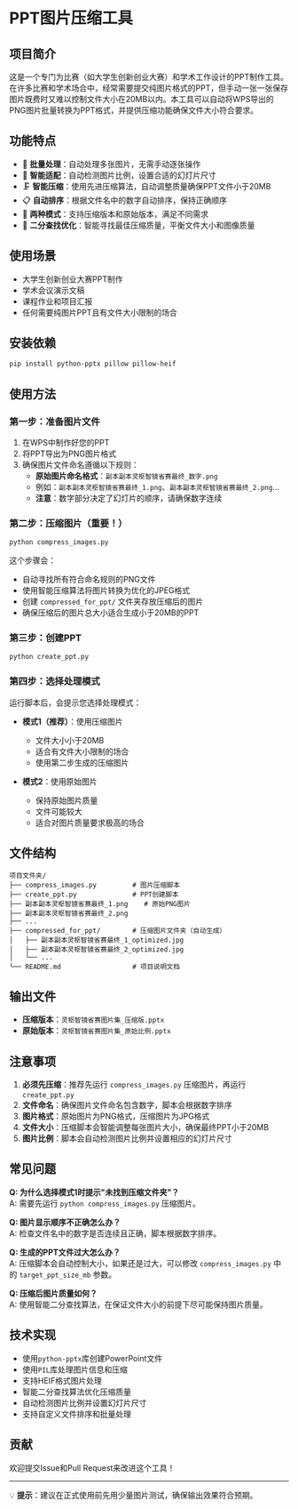 # PPT图片压缩工具

## 项目简介

这是一个专门为比赛（如大学生创新创业大赛）和学术工作设计的PPT制作工具。在许多比赛和学术场合中，经常需要提交纯图片格式的PPT，但手动一张一张保存图片既费时又难以控制文件大小在20MB以内。本工具可以自动将WPS导出的PNG图片批量转换为PPT格式，并提供压缩功能确保文件大小符合要求。

## 功能特点

- 🚀 **批量处理**：自动处理多张图片，无需手动逐张操作
- 📏 **智能适配**：自动检测图片比例，设置合适的幻灯片尺寸
- 🗜️ **智能压缩**：使用先进压缩算法，自动调整质量确保PPT文件小于20MB
- 📋 **自动排序**：根据文件名中的数字自动排序，保持正确顺序
- 🎯 **两种模式**：支持压缩版本和原始版本，满足不同需求
- 🔧 **二分查找优化**：智能寻找最佳压缩质量，平衡文件大小和图像质量

## 使用场景

- 大学生创新创业大赛PPT制作
- 学术会议演示文稿
- 课程作业和项目汇报
- 任何需要纯图片PPT且有文件大小限制的场合

## 安装依赖

```bash
pip install python-pptx pillow pillow-heif
```

## 使用方法

### 第一步：准备图片文件

1. 在WPS中制作好您的PPT
2. 将PPT导出为PNG图片格式
3. 确保图片文件命名遵循以下规则：
   - **原始图片命名格式**：`副本副本灵枢智镜省赛最终_数字.png`
   - 例如：`副本副本灵枢智镜省赛最终_1.png`、`副本副本灵枢智镜省赛最终_2.png`...
   - **注意**：数字部分决定了幻灯片的顺序，请确保数字连续

### 第二步：压缩图片（重要！）

```bash
python compress_images.py
```

这个步骤会：
- 自动寻找所有符合命名规则的PNG文件
- 使用智能压缩算法将图片转换为优化的JPEG格式
- 创建 `compressed_for_ppt/` 文件夹存放压缩后的图片
- 确保压缩后的图片总大小适合生成小于20MB的PPT

### 第三步：创建PPT

```bash
python create_ppt.py
```

### 第四步：选择处理模式

运行脚本后，会提示您选择处理模式：

- **模式1（推荐）**：使用压缩图片
  - 文件大小小于20MB
  - 适合有文件大小限制的场合
  - 使用第二步生成的压缩图片

- **模式2**：使用原始图片
  - 保持原始图片质量
  - 文件可能较大
  - 适合对图片质量要求极高的场合

## 文件结构

```
项目文件夹/
├── compress_images.py         # 图片压缩脚本
├── create_ppt.py              # PPT创建脚本
├── 副本副本灵枢智镜省赛最终_1.png    # 原始PNG图片
├── 副本副本灵枢智镜省赛最终_2.png
├── ...
├── compressed_for_ppt/        # 压缩图片文件夹（自动生成）
│   ├── 副本副本灵枢智镜省赛最终_1_optimized.jpg
│   ├── 副本副本灵枢智镜省赛最终_2_optimized.jpg
│   └── ...
└── README.md                  # 项目说明文档
```

## 输出文件

- **压缩版本**：`灵枢智镜省赛图片集_压缩版.pptx`
- **原始版本**：`灵枢智镜省赛图片集_原始比例.pptx`

## 注意事项

1. **必须先压缩**：推荐先运行 `compress_images.py` 压缩图片，再运行 `create_ppt.py`
2. **文件命名**：确保图片文件命名包含数字，脚本会根据数字排序
3. **图片格式**：原始图片为PNG格式，压缩图片为JPG格式
4. **文件大小**：压缩脚本会智能调整每张图片大小，确保最终PPT小于20MB
5. **图片比例**：脚本会自动检测图片比例并设置相应的幻灯片尺寸

## 常见问题

**Q: 为什么选择模式1时提示"未找到压缩文件夹"？**  
A: 需要先运行 `python compress_images.py` 压缩图片。

**Q: 图片显示顺序不正确怎么办？**  
A: 检查文件名中的数字是否连续且正确，脚本根据数字排序。

**Q: 生成的PPT文件过大怎么办？**  
A: 压缩脚本会自动控制大小，如果还是过大，可以修改 `compress_images.py` 中的 `target_ppt_size_mb` 参数。

**Q: 压缩后图片质量如何？**  
A: 使用智能二分查找算法，在保证文件大小的前提下尽可能保持图片质量。

## 技术实现

- 使用`python-pptx`库创建PowerPoint文件
- 使用`PIL`库处理图片信息和压缩
- 支持HEIF格式图片处理
- 智能二分查找算法优化压缩质量
- 自动检测图片比例并设置幻灯片尺寸
- 支持自定义文件排序和批量处理

## 贡献

欢迎提交Issue和Pull Request来改进这个工具！

---

💡 **提示**：建议在正式使用前先用少量图片测试，确保输出效果符合预期。 